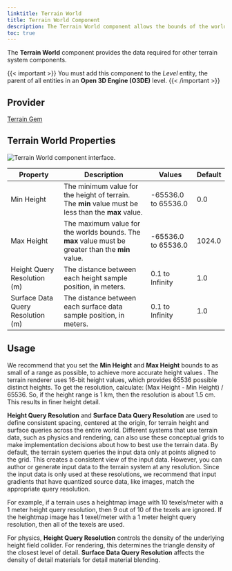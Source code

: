 ```yaml
---
linktitle: Terrain World
title: Terrain World Component
description: The Terrain World component allows the bounds of the world and the height query resolution to be set. 
toc: true
---
```


The **Terrain World** component provides the data required for other terrain system components.

{{< important >}}
You must add this component to the *Level* entity, the parent of all entities in an **Open 3D Engine (O3DE)** level.
{{< /important >}}

## Provider ##

[Terrain Gem](/docs/user-guide/gems/reference/environment/terrain)

## Terrain World Properties ##

![Terrain World component interface.](/images/user-guide/components/reference/terrain/terrain-world-A.png)

| Property | Description | Values | Default |
| - | - | - | - |
| Min Height | The minimum value for the height of terrain. The **min** value must be less than the **max** value.| -65536.0 to 65536.0 | 0.0 |
| Max Height | The maximum value for the worlds bounds. The **max** value must be greater than the **min** value. | -65536.0 to 65536.0 | 1024.0 |
| Height Query Resolution (m) | The distance between each height sample position, in meters. | 0.1 to Infinity | 1.0 |
| Surface Data Query Resolution (m) | The distance between each surface data sample position, in meters. | 0.1 to Infinity | 1.0 |


## Usage 

We recommend that you set the **Min Height** and **Max Height** bounds to as small of a range as possible,  to achieve more accurate height values . The terrain renderer uses 16-bit height values, which provides 65536 possible distinct heights. To get the resolution, calculate: (Max Height - Min Height) / 65536. So, if the height range is 1 km, then the resolution is about 1.5 cm. This results in finer height detail. 

**Height Query Resolution** and **Surface Data Query Resolution** are used to define consistent spacing, centered at the origin, for terrain height and surface queries across the entire world. Different systems that use terrain data, such as physics and rendering, can also use these conceptual grids to make implementation decisions about how to best use the terrain data. By default, the terrain system queries the input data only at points aligned to the grid. This creates a consistent view of the input data. However, you can author or generate input data to the terrain system at any resolution. Since the input data is only used at these resolutions, we recommend that input gradients that have quantized source data, like images, match the appropriate query resolution.

For example, if a terrain uses a heightmap image with 10 texels/meter with a 1 meter height query resolution, then 9 out of 10 of the texels are ignored. If the heightmap image has 1 texel/meter with a 1 meter height query resolution, then all of the texels are used.

For physics, **Height Query Resolution** controls the density of the underlying height field collider. For rendering, this determines the triangle density of the closest level of detail.
**Surface Data Query Resolution** affects the density of detail materials for detail material blending.
